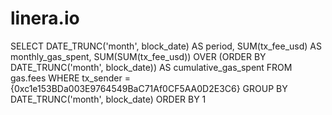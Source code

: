 # linera.io
SELECT
  DATE_TRUNC('month', block_date) AS period,
  SUM(tx_fee_usd) AS monthly_gas_spent,
  SUM(SUM(tx_fee_usd)) OVER (ORDER BY DATE_TRUNC('month', block_date)) AS cumulative_gas_spent
FROM gas.fees
WHERE
  tx_sender = {0xc1e153BDa003E9764549BaC71Af0CF5AA0D2E3C6}
GROUP BY
  DATE_TRUNC('month', block_date)
ORDER BY
  1
